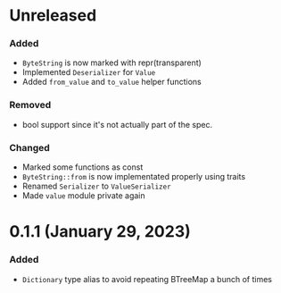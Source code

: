 # Unreleased

### Added
- `ByteString` is now marked with repr(transparent)
- Implemented `Deserializer` for `Value`
- Added `from_value` and `to_value` helper functions

### Removed
- bool support since it's not actually part of the spec.

### Changed
- Marked some functions as const
- `ByteString::from` is now implementated properly using traits
- Renamed `Serializer` to `ValueSerializer`
- Made `value` module private again


# 0.1.1 (January 29, 2023)

### Added
- `Dictionary` type alias to avoid repeating BTreeMap a bunch of times